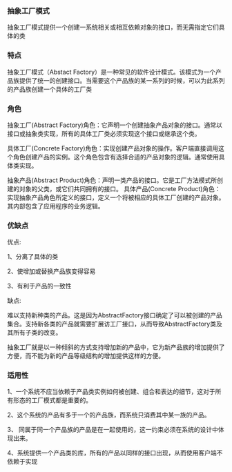 ### 抽象工厂模式

抽象工厂模式提供一个创建一系统相关或相互依赖对象的接口，而无需指定它们具体的类


### 特点

抽象工厂模式（Abstact Factory）是一种常见的软件设计模式。该模式为一个产品族提供了统一的创建接口。当需要这个产品族的某一系列的时候，可以为此系列的产品族创建一个具体的工厂类


### 角色

抽象工厂(Abstract Factory)角色：它声明一个创建抽象产品对象的接口。通常以接口或抽象类实现，所有的具体工厂类必须实现这个接口或继承这个类。

具体工厂(Concrete Factory)角色：实现创建产品对象的操作。客户端直接调用这个角色创建产品的实例。这个角色包含有选择合适的产品对象的逻辑。通常使用具体类实现。

抽象产品(Abstract Product)角色：声明一类产品的接口。它是工厂方法模式所创建的对象的父类，或它们共同拥有的接口。
具体产品(Concrete Product)角色：实现抽象产品角色所定义的接口，定义一个将被相应的具体工厂创建的产品对象。其内部包含了应用程序的业务逻辑。

### 优缺点
优点:

1、分离了具体的类

2、使增加或替换产品族变得容易

3、有利于产品的一致性

缺点:

难以支持新种类的产品。这是因为AbstractFactory接口确定了可以被创建的产品集合。支持新各类的产品就需要扩展访工厂接口，从而导致AbstractFactory类及其所有子类的改变。

抽象工厂就是以一种倾斜的方式支持增加新的产品中，它为新产品族的增加提供了方便，而不能为新的产品等级结构的增加提供这样的方便。

### 适用性

1、一个系统不应当依赖于产品类实例如何被创建、组合和表达的细节，这对于所有形态的工厂模式都是重要的。

2、这个系统的产品有多于一个的产品族，而系统只消费其中某一族的产品。

3、 同属于同一个产品族的产品是在一起使用的，这一约束必须在系统的设计中体现出来。

4、系统提供一个产品类的库，所有的产品以同样的接口出现，从而使用客户端不依赖于实现